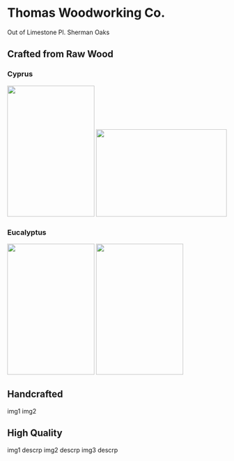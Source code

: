 # Thomas Woodworking Co.
 Out of Limestone Pl. Sherman Oaks

## Crafted from Raw Wood
### Cyprus
<img src="https://github.com/tomtominator/tree-spoon.com/blob/master/IMG_20190523_165933.jpg" width="200" height="300">
<img src="https://github.com/tomtominator/tree-spoon.com/blob/master/IMG_20190523_165948.jpg" width="300" height="200">

### Eucalyptus
<img src="https://github.com/tomtominator/tree-spoon.com/blob/master/IMG_20190523_170014.jpg" width="200" height="300">
<img src="https://github.com/tomtominator/tree-spoon.com/blob/master/IMG_20190523_170024.jpg" width="200" height="300">


## Handcrafted 
img1
img2

## High Quality
img1 
descrp
img2 
descrp
img3
descrp

